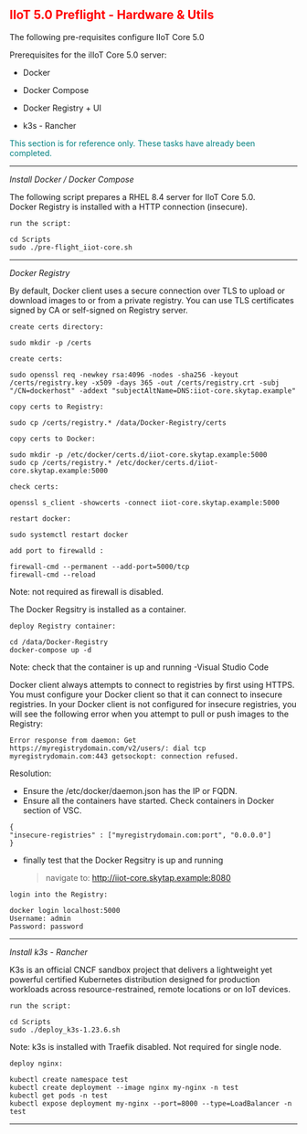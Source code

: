 ## <font color='red'>IIoT 5.0 Preflight - Hardware & Utils</font>  

The following pre-requisites configure IIoT Core 5.0

Prerequisites for the iIIoT Core 5.0 server:
* Docker
* Docker Compose
* Docker Registry + UI 

* k3s - Rancher

<font color='teal'>This section is for reference only. These tasks have already been completed.</font>

---

<em>Install Docker / Docker Compose</em>

The following script prepares a RHEL 8.4 server for IIoT Core 5.0.  
Docker Registry is installed with a HTTP connection (insecure).

``run the script:``
```
cd Scripts
sudo ./pre-flight_iiot-core.sh
```

--- 

<em>Docker Registry</em>

By default, Docker client uses a secure connection over TLS to upload or download images to or from a private registry. You can use TLS certificates signed by CA or self-signed on Registry server.

``create certs directory:``
```
sudo mkdir -p /certs
```
``create certs:``
```
sudo openssl req -newkey rsa:4096 -nodes -sha256 -keyout /certs/registry.key -x509 -days 365 -out /certs/registry.crt -subj "/CN=dockerhost" -addext "subjectAltName=DNS:iiot-core.skytap.example"
```

``copy certs to Registry:``
```
sudo cp /certs/registry.* /data/Docker-Registry/certs
```

``copy certs to Docker:``
```
sudo mkdir -p /etc/docker/certs.d/iiot-core.skytap.example:5000
sudo cp /certs/registry.* /etc/docker/certs.d/iiot-core.skytap.example:5000
```

``check certs:``
```
openssl s_client -showcerts -connect iiot-core.skytap.example:5000
```

``restart docker:``
```
sudo systemctl restart docker
```

``add port to firewalld :``
```
firewall-cmd --permanent --add-port=5000/tcp
firewall-cmd --reload
```
Note: not required as firewall is disabled.

The Docker Regsitry is installed as a container.

``deploy Registry container:``
```
cd /data/Docker-Registry
docker-compose up -d
```
Note: check that the container is up and running -Visual Studio Code

Docker client always attempts to connect to registries by first using HTTPS. You must configure your Docker client so that it can connect to insecure registries. In your Docker client is not configured for insecure registries, you will see the following error when you attempt to pull or push images to the Registry:  

```Error response from daemon: Get https://myregistrydomain.com/v2/users/: dial tcp myregistrydomain.com:443 getsockopt: connection refused.```

Resolution: 
* Ensure the /etc/docker/daemon.json has the IP or FQDN. 
* Ensure all the containers have started. Check containers in Docker section of VSC.

```
{
"insecure-registries" : ["myregistrydomain.com:port", "0.0.0.0"]
}
```

* finally test that the Docker Regsitry is up and running

  > navigate to: http://iiot-core.skytap.example:8080

``login into the Registry:``
```
docker login localhost:5000
Username: admin
Password: password  
```

---

<em>Install k3s - Rancher</em> 

K3s is an official CNCF sandbox project that delivers a lightweight yet powerful certified Kubernetes distribution designed for production workloads across resource-restrained, remote locations or on IoT devices.

``run the script:``
```
cd Scripts
sudo ./deploy_k3s-1.23.6.sh
```
Note: k3s is installed with Traefik disabled. Not required for single node.

``deploy nginx:``
```
kubectl create namespace test
kubectl create deployment --image nginx my-nginx -n test
kubectl get pods -n test
kubectl expose deployment my-nginx --port=8000 --type=LoadBalancer -n test
```

---